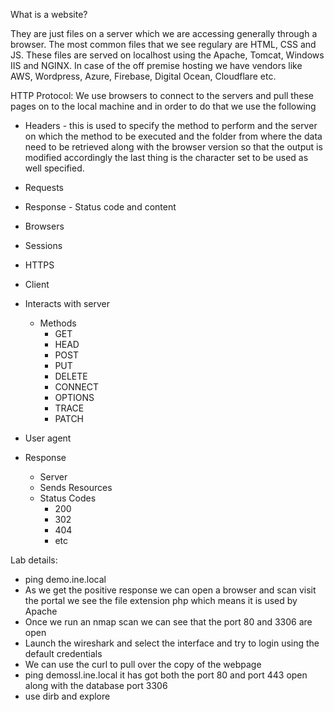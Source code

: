 What is a website?

They are just files on a server which we are accessing generally through a browser. The most common files that we see regulary are HTML, CSS and JS. These files are served on localhost using the Apache, Tomcat, Windows IIS and NGINX. In case of the off premise hosting we have vendors like AWS, Wordpress, Azure, Firebase, Digital Ocean, Cloudflare etc.


HTTP Protocol:
We use browsers to connect to the servers and pull these pages on to the local machine and in order to do that we use the following
- Headers - this is used to specify the method to perform and the server on which the method to be executed and the folder from where the data need to be retrieved along with the browser version so that the output is modified accordingly the last thing is the character set to be used as well specified.
- Requests
- Response - Status code and content
- Browsers
- Sessions
- HTTPS


- Client
- Interacts with server
	- Methods
		- GET
		- HEAD
		- POST
		- PUT
		- DELETE
		- CONNECT
		- OPTIONS
		- TRACE
		- PATCH
- User agent

- Response
	- Server
	- Sends Resources
	- Status Codes
		- 200
		- 302
		- 404
		- etc

Lab details: 
- ping demo.ine.local
- As we get the positive response we can open a browser and scan visit the portal we see the file extension php which means it is used by Apache
- Once we run an nmap scan we can see that the port 80 and 3306 are open
- Launch the wireshark and select the interface and try to login using the default credentials
- We can use the curl to pull over the copy of the webpage
- ping demossl.ine.local it has got both the port 80 and port 443 open along with the database port 3306
- use dirb and explore